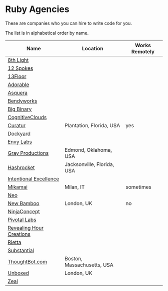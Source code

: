 # Ruby Agencies

These are companies who you can hire to write code for you.

The list is in alphabetical order by name.

Name                                                | Location                   | Works Remotely
----------------------------------------------------|----------------------------|---------------
[8th Light](http://8thLight.com)                    |                            |
[12 Spokes](http://www.12spokes.com/)               |                            |
[13Floor](http://13floor.org/)                      |                            |
[Adorable](http://Adorable.io)                      |                            |
[Asquera](http://asquera.de)                        |                            |
[Bendyworks](http://Bendyworks.com)                 |                            |
[Big Binary](http://BigBinary.com)                  |                            |
[CognitiveClouds](http://www.cognitiveclouds.com/)  |                            |
[Curatur](http://Curatur.com)                       | Plantation, Florida, USA   | yes
[Dockyard](http://dockyard.com)                     |                            |
[Envy Labs](http://envylabs.com)                    |                            |
[Gray Productions](http://graysoftinc.com/)         | Edmond, Oklahoma, USA      |
[Hashrocket](http://Hashrocket.com)                 | Jacksonville, Florida, USA |
[Intentional Excellence](http://iephq.com)          |                            |
[Mikamai](http://www.mikamai.com)                   | Milan, IT                  | sometimes
[Neo](http://Neo.com)                               |                            |
[New Bamboo](http://www.new-bamboo.co.uk)           | London, UK                 | no
[NinjaConcept](http://ninjaconcept.com)             |                            |
[Pivotal Labs](http://pivotal.com)                  |                            |
[Revealing Hour Creations](http://revealinghour.in) |                            |
[Rietta](http://rietta.com)                         |                            |
[Substantial](http://substantial.com)               |                            |
[ThoughtBot.com](http://thoughtbot.com)             | Boston, Massachusetts, USA |
[Unboxed](http://www.unboxedconsulting.com)         | London, UK                 |
[Zeal](http://www.codingzeal.com/)                  |                            |
